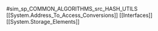 #sim_sp_COMMON_ALGORITHMS_src_HASH_UTILS
[[System.Address_To_Access_Conversions]]
[[Interfaces]]
[[System.Storage_Elements]]
